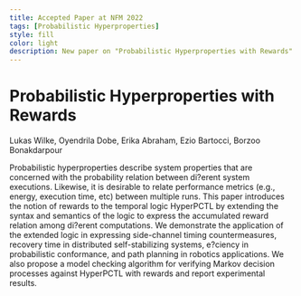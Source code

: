 ```yaml
---
title: Accepted Paper at NFM 2022
tags: [Probabilistic Hyperproperties]  
style: fill
color: light
description: New paper on "Probabilistic Hyperproperties with Rewards" accepted at NASA Formal Methods Symposium
---
```


# Probabilistic Hyperproperties with Rewards

Lukas Wilke, Oyendrila Dobe, Erika Abraham, Ezio Bartocci, Borzoo Bonakdarpour

Probabilistic hyperproperties describe system properties that are concerned with the probability relation between di?erent system executions. Likewise, it is desirable to relate performance metrics (e.g., energy, execution time, etc) between multiple runs. This paper introduces the notion of rewards to the temporal logic HyperPCTL by extending the syntax and semantics of the logic to express the accumulated reward relation among di?erent computations. We demonstrate the application of the extended logic in expressing side-channel timing countermeasures, recovery time in distributed self-stabilizing systems, e?ciency in probabilistic conformance, and path planning in robotics applications. We also propose a model checking algorithm for verifying Markov decision processes against HyperPCTL with rewards and report experimental results. 


